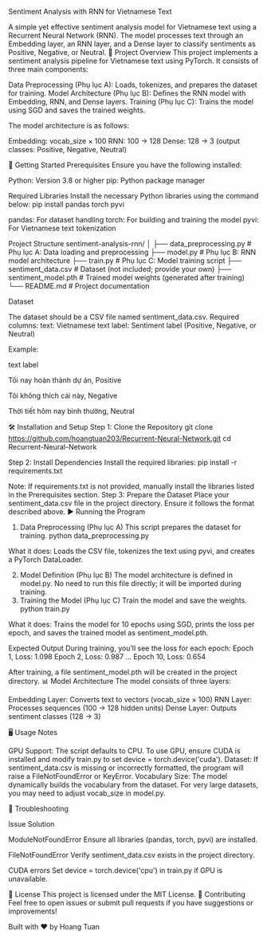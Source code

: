 Sentiment Analysis with RNN for Vietnamese Text

A simple yet effective sentiment analysis model for Vietnamese text using a Recurrent Neural Network (RNN). The model processes text through an Embedding layer, an RNN layer, and a Dense layer to classify sentiments as Positive, Negative, or Neutral.
📖 Project Overview
This project implements a sentiment analysis pipeline for Vietnamese text using PyTorch. It consists of three main components:

Data Preprocessing (Phụ lục A): Loads, tokenizes, and prepares the dataset for training.
Model Architecture (Phụ lục B): Defines the RNN model with Embedding, RNN, and Dense layers.
Training (Phụ lục C): Trains the model using SGD and saves the trained weights.

The model architecture is as follows:

Embedding: vocab_size × 100
RNN: 100 → 128
Dense: 128 → 3 (output classes: Positive, Negative, Neutral)

🚀 Getting Started
Prerequisites
Ensure you have the following installed:

Python: Version 3.8 or higher
pip: Python package manager

Required Libraries
Install the necessary Python libraries using the command below:
pip install pandas torch pyvi


pandas: For dataset handling
torch: For building and training the model
pyvi: For Vietnamese text tokenization

Project Structure
sentiment-analysis-rnn/
│
├── data_preprocessing.py   # Phụ lục A: Data loading and preprocessing
├── model.py                # Phụ lục B: RNN model architecture
├── train.py                # Phụ lục C: Model training script
├── sentiment_data.csv      # Dataset (not included; provide your own)
├── sentiment_model.pth     # Trained model weights (generated after training)
└── README.md               # Project documentation

Dataset

The dataset should be a CSV file named sentiment_data.csv.
Required columns:
text: Vietnamese text
label: Sentiment label (Positive, Negative, or Neutral)



Example:

text  label



Tối nay hoàn thành dự án, Positive


Tôi không thích cái này, Negative


Thời tiết hôm nay bình thường, Neutral


🛠️ Installation and Setup
Step 1: Clone the Repository
git clone https://github.com/hoangtuan203/Recurrent-Neural-Network.git
cd Recurrent-Neural-Network

Step 2: Install Dependencies
Install the required libraries:
pip install -r requirements.txt

Note: If requirements.txt is not provided, manually install the libraries listed in the Prerequisites section.
Step 3: Prepare the Dataset
Place your sentiment_data.csv file in the project directory. Ensure it follows the format described above.
▶️ Running the Program
1. Data Preprocessing (Phụ lục A)
This script prepares the dataset for training.
python data_preprocessing.py


What it does: Loads the CSV file, tokenizes the text using pyvi, and creates a PyTorch DataLoader.

2. Model Definition (Phụ lục B)
The model architecture is defined in model.py. No need to run this file directly; it will be imported during training.
3. Training the Model (Phụ lục C)
Train the model and save the weights.
python train.py


What it does: Trains the model for 10 epochs using SGD, prints the loss per epoch, and saves the trained model as sentiment_model.pth.

Expected Output
During training, you’ll see the loss for each epoch:
Epoch 1, Loss: 1.098
Epoch 2, Loss: 0.987
...
Epoch 10, Loss: 0.654

After training, a file sentiment_model.pth will be created in the project directory.
📊 Model Architecture
The model consists of three layers:

Embedding Layer: Converts text to vectors (vocab_size × 100)
RNN Layer: Processes sequences (100 → 128 hidden units)
Dense Layer: Outputs sentiment classes (128 → 3)

🖥️ Usage Notes

GPU Support: The script defaults to CPU. To use GPU, ensure CUDA is installed and modify train.py to set device = torch.device('cuda').
Dataset: If sentiment_data.csv is missing or incorrectly formatted, the program will raise a FileNotFoundError or KeyError.
Vocabulary Size: The model dynamically builds the vocabulary from the dataset. For very large datasets, you may need to adjust vocab_size in model.py.

🔧 Troubleshooting



Issue
Solution



ModuleNotFoundError
Ensure all libraries (pandas, torch, pyvi) are installed.


FileNotFoundError
Verify sentiment_data.csv exists in the project directory.


CUDA errors
Set device = torch.device('cpu') in train.py if GPU is unavailable.


📜 License
This project is licensed under the MIT License.
🙌 Contributing
Feel free to open issues or submit pull requests if you have suggestions or improvements!

Built with ❤️ by Hoang Tuan
